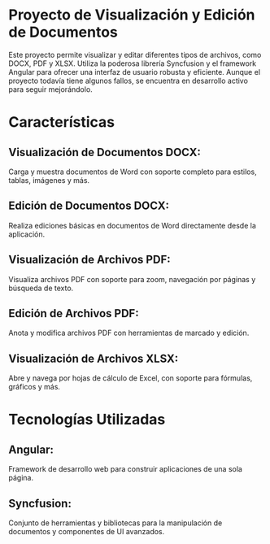 # Proyecto de Visualización y Edición de Documentos
Este proyecto permite visualizar y editar diferentes tipos de archivos, como DOCX, PDF y XLSX. Utiliza la poderosa librería Syncfusion y el framework Angular para ofrecer una interfaz de usuario robusta y eficiente. Aunque el proyecto todavía tiene algunos fallos, se encuentra en desarrollo activo para seguir mejorándolo.

# Características
## Visualización de Documentos DOCX: 
Carga y muestra documentos de Word con soporte completo para estilos, tablas, imágenes y más.
## Edición de Documentos DOCX: 
Realiza ediciones básicas en documentos de Word directamente desde la aplicación.
## Visualización de Archivos PDF: 
Visualiza archivos PDF con soporte para zoom, navegación por páginas y búsqueda de texto.
## Edición de Archivos PDF: 
Anota y modifica archivos PDF con herramientas de marcado y edición.
## Visualización de Archivos XLSX: 
Abre y navega por hojas de cálculo de Excel, con soporte para fórmulas, gráficos y más.
# Tecnologías Utilizadas
## Angular: 
Framework de desarrollo web para construir aplicaciones de una sola página.
## Syncfusion: 
Conjunto de herramientas y bibliotecas para la manipulación de documentos y componentes de UI avanzados.
